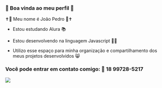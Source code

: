 ### 💛 Boa vinda ao meu perfil 💛

✝🏐 Meu nome é João Pedro 🏐✝

- Estou estudando Alura 📚

- Estou desenvolvendo na linguagem Javascript 🧑‍💻

- Utilizo esse espaço para minha organização e compartilhamento dos meus projetos desenvolvidos 😸

### Você pode entrar em contato comigo: 📱 18 99728-5217




![](https://media1.tenor.com/m/6FyJ167Rgr8AAAAC/borzoi-side-eye.gif)
